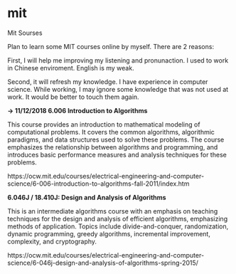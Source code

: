 # mit
Mit Sourses

<p>Plan to learn some MIT courses online by myself. There are 2 reasons:</p>
<p>First, I will help me improving my listening and pronunaction. I used to work in Chinese enviroment. English is my weak.</p>
<p>Second, it will refresh my knowledge. I have experience in computer science. While working, I may ignore some knowledge that was not used at work. It would be better to touch them again.</p>

<p><b>&rarr; 11/12/2018 6.006 Introduction to Algorithms </b> </p>
<p>This course provides an introduction to mathematical modeling of computational problems. It covers the common algorithms, algorithmic paradigms, and data structures used to solve these problems. The course emphasizes the relationship between algorithms and programming, and introduces basic performance measures and analysis techniques for these problems. </p>
<p>https://ocw.mit.edu/courses/electrical-engineering-and-computer-science/6-006-introduction-to-algorithms-fall-2011/index.htm</p>
<p></p>
<p><b>6.046J / 18.410J: Design and Analysis of Algorithms</b></p>
<p>This is an intermediate algorithms course with an emphasis on teaching techniques for the design and analysis of efficient algorithms, emphasizing methods of application. Topics include divide-and-conquer, randomization, dynamic programming, greedy algorithms, incremental improvement, complexity, and cryptography.</p>
<p>https://ocw.mit.edu/courses/electrical-engineering-and-computer-science/6-046j-design-and-analysis-of-algorithms-spring-2015/ </p>


